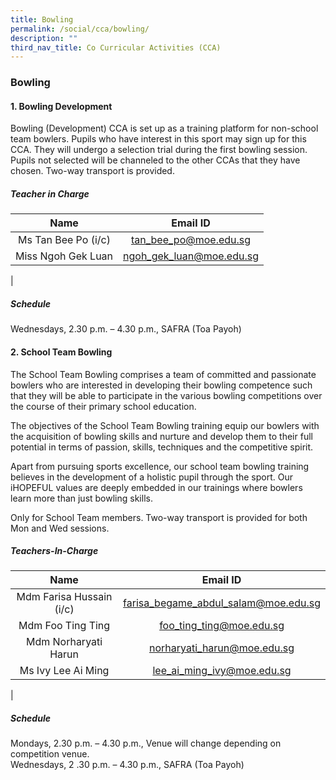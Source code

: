 ```yaml
---
title: Bowling
permalink: /social/cca/bowling/
description: ""
third_nav_title: Co Curricular Activities (CCA)
---
```

### **Bowling**
#### **1. Bowling Development**
Bowling (Development) CCA is set up as a training platform for non-school team bowlers. Pupils who have interest in this sport may sign up for this CCA. They will undergo a selection trial during the first bowling session. Pupils not selected will be channeled to the other CCAs that they have chosen. Two-way transport is provided.

##### **Teacher in Charge**

| Name | Email ID |
|:---:|:---:|
| Ms Tan Bee Po (i/c) | tan_bee_po@moe.edu.sg |
|  Miss Ngoh Gek Luan | ngoh_gek_luan@moe.edu.sg |
|

##### **Schedule**
Wednesdays, 2.30 p.m. – 4.30 p.m., SAFRA (Toa Payoh)

#### **2. School Team Bowling**
The School Team Bowling comprises a team of committed and passionate bowlers who are interested in developing their bowling competence such that they will be able to participate in the various bowling competitions over the course of their primary school education. 

The objectives of the School Team Bowling training equip our bowlers with the acquisition of bowling skills and nurture and develop them to their full potential in terms of passion, skills, techniques and the competitive spirit. 

Apart from pursuing sports excellence, our school team bowling training believes in the development of a holistic pupil through the sport. Our iHOPEFUL values are deeply embedded in our trainings where bowlers learn more than just bowling skills.

Only for School Team members. Two-way transport is provided for both Mon and Wed sessions.  

##### **Teachers-In-Charge**

| Name | Email ID |
|:---:|:---:|
| Mdm Farisa Hussain  (i/c) | [farisa_begame_abdul_salam@moe.edu.sg](mailto:farisa_begame_abdul_salam@moe.edu.sg)     |
| Mdm Foo Ting Ting  |    [foo_ting_ting@moe.edu.sg](mailto:foo_ting_ting@moe.edu.sg) |
|  Mdm Norharyati Harun |    [norharyati_harun@moe.edu.sg](mailto:norharyati_harun@moe.edu.sg) |
| Ms Ivy Lee Ai Ming | [lee_ai_ming_ivy@moe.edu.sg](mailto:lee_ai_ming_ivy@moe.edu.sg) |
|

##### **Schedule**
Mondays, 2.30 p.m. – 4.30 p.m., Venue will change depending on competition venue.<br>
Wednesdays, 2 .30 p.m. – 4.30 p.m., SAFRA (Toa Payoh)